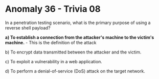 # Anomaly 36 - Trivia 08

In a penetration testing scenario, what is the primary purpose of using a reverse shell payload?

**a) To establish a connection from the attacker's machine to the victim's machine.** - This is the definition of the attack

b) To encrypt data transmitted between the attacker and the victim.

c) To exploit a vulnerability in a web application.

d) To perform a denial-of-service (DoS) attack on the target network. 